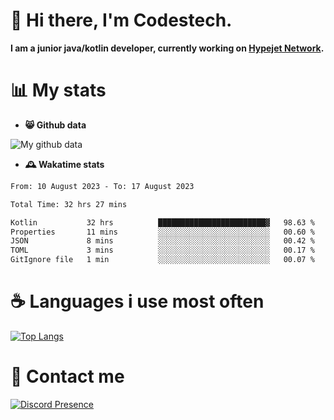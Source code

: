 # 👋 Hi there, I'm Codestech.
**I am a junior java/kotlin developer, currently working on [Hypejet Network](https://github.com/Hypejet).**

# 📊 My stats
- **😸 Github data**

![My github data](https://github-readme-stats.vercel.app/api?username=Codestech1&count_private=true&include_all_commits=true&theme=codeSTACKr)

- **🕰️ Wakatime stats**
<!--START_SECTION:waka-->

```txt
From: 10 August 2023 - To: 17 August 2023

Total Time: 32 hrs 27 mins

Kotlin           32 hrs          ████████████████████████▓   98.63 %
Properties       11 mins         ░░░░░░░░░░░░░░░░░░░░░░░░░   00.60 %
JSON             8 mins          ░░░░░░░░░░░░░░░░░░░░░░░░░   00.42 %
TOML             3 mins          ░░░░░░░░░░░░░░░░░░░░░░░░░   00.17 %
GitIgnore file   1 min           ░░░░░░░░░░░░░░░░░░░░░░░░░   00.07 %
```

<!--END_SECTION:waka-->

# ☕ Languages i use most often
[![Top Langs](https://github-readme-stats.vercel.app/api/top-langs/?username=Codestech1&layout=compact&langs_count=8&exclude_repo=window5000.github.io&theme=codeSTACKr)](https://github.com/anuraghazra/github-readme-stats)

# 💬 Contact me
[![Discord Presence](https://lanyard.cnrad.dev/api/650718742157852740)](https://discord.com/users/650718742157852740)
</br>
